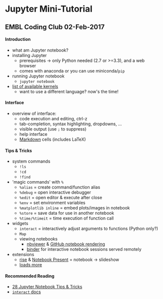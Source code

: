 # Jupyter Mini-Tutorial
## EMBL Coding Club 02-Feb-2017

#### Introduction
- what am Jupyter notebook?
- installing Jupyter
  - prerequisites -> only Python needed (2.7 or >=3.3), and a web browser
  - comes with anaconda or you can use miniconda/`pip`
- running Jupyter notebook
  - `jupyter notebook`
- [list of available kernels](https://github.com/ipython/ipython/wiki/IPython-kernels-for-other-languages)
  - want to use a different language? now's the time!

#### Interface
- overview of interface:
  - code execution and editing, ctrl-z
  - tab-completion, syntax highlighting, dropdowns, ...
  - visible output (use `;` to suppress)
  - help interface
  - [Markdown](https://daringfireball.net/projects/markdown/syntax) cells (includes LaTeX)

#### Tips & Tricks
- system commands
  - `!ls`
  - `!cd`
  - `!find`
- 'magic commands' with `%`
  - `%alias` = create command/function alias
  - `%debug` = open interactive debugger
  - `%edit` = open editor & execute after close
  - `%env` = set environment variables
  - `%matplotlib inline` = embed plots/images in notebook
  - `%store` = save data for use in another notebook
  - `%time/%timeit` = time execution of function call
- widgets
  - `interact` = interactively adjust arguments to functions (Python only?)
  - `Map`
  - viewing notebooks
    - [nbviewer](https://nbviewer.jupyter.org) & [GitHub notebook rendering](https://github.com/tobyhodges/ITPP/blob/master/4_PlottingData.ipynb)
    - [binder](http://mybinder.org) for interactive notebook sessions served remotely
- extensions
  - [rise](https://github.com/damianavila/RISE) & [Notebook Present](https://docs.continuum.io/anaconda/jupyter-notebook-extensions) = notebook -> slideshow
  - [loads more](http://jupyter-contrib-nbextensions.readthedocs.io/en/latest/)

#### Recommended Reading
- [28 Jupyter Notebook Tips & Tricks](https://www.dataquest.io/blog/jupyter-notebook-tips-tricks-shortcuts/)
- [`interact` docs](http://ipywidgets.readthedocs.io/en/latest/examples/Using%20Interact.html)
